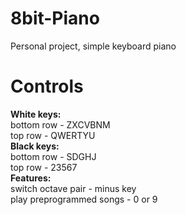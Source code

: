 # 8bit-Piano
Personal project, simple keyboard piano
# Controls
**White keys:**\
bottom row - ZXCVBNM\
top row - QWERTYU\
**Black keys:**\
bottom row - SDGHJ\
top row - 23567\
**Features:**\
switch octave pair - minus key\
play preprogrammed songs - 0 or 9
